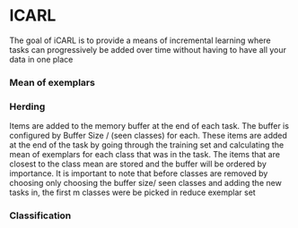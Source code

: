 # ICARL
The goal of iCARL is to provide a means of incremental learning where tasks can progressively be added over time without having to have all 
your data in one place


### Mean of exemplars
### Herding
Items are added to the memory buffer at the end of each task. The buffer is configured by Buffer Size / (seen classes) for each.
These items are added at the end of the task by going through the training set and calculating the mean of exemplars for 
each class that was in the task. The items that are closest to the class mean are stored and the buffer will be ordered by importance.
It is important to note that before classes are removed by choosing only choosing the buffer size/ seen classes and adding the new tasks in, the first m classes were be picked in reduce exemplar set




### Classification